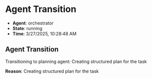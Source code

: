 # Agent Transition

- **Agent**: orchestrator
- **State**: running
- **Time**: 3/27/2025, 10:28:48 AM

## Agent Transition

Transitioning to planning agent: Creating structured plan for the task

**Reason**: Creating structured plan for the task

